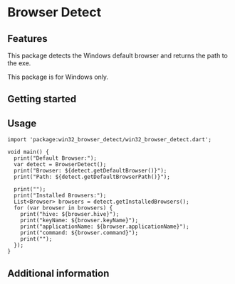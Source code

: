 # Browser Detect

## Features

This package detects the Windows default browser and returns the path to the exe.

This package is for Windows only.

## Getting started

## Usage

```
import 'package:win32_browser_detect/win32_browser_detect.dart';

void main() {
  print("Default Browser:");
  var detect = BrowserDetect();
  print("Browser: ${detect.getDefaultBrowser()}");
  print("Path: ${detect.getDefaultBrowserPath()}");

  print("");
  print("Installed Browsers:");
  List<Browser> browsers = detect.getInstalledBrowsers();
  for (var browser in browsers) {
    print("hive: ${browser.hive}");
    print("keyName: ${browser.keyName}");
    print("applicationName: ${browser.applicationName}");
    print("command: ${browser.command}");
    print("");
  });
}
```

## Additional information
